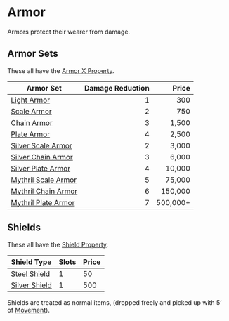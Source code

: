 # Armor
Armors protect their wearer from damage. 
## Armor Sets
These all have the [Armor X Property](Individual%20Item%20Cards/Armors/Armor%20Properties/Armor%20X%20Property.md).

| Armor Set                                                                                           | Damage Reduction |    Price |
| --------------------------------------------------------------------------------------------------- | ---------------: | -------: |
| [Light Armor](Individual%20Item%20Cards/Armors/Mundane%20Armors/Light%20Armor.md)                   |                1 |      300 |
| [Scale Armor](Individual%20Item%20Cards/Armors/Mundane%20Armors/Scale%20Armor.md)                   |                2 |      750 |
| [Chain Armor](Individual%20Item%20Cards/Armors/Mundane%20Armors/Chain%20Armor.md)                   |                3 |    1,500 |
| [Plate Armor](Individual%20Item%20Cards/Armors/Mundane%20Armors/Plate%20Armor.md)                   |                4 |    2,500 |
| [Silver Scale Armor](Individual%20Item%20Cards/Armors/Silvered%20Armors/Silver%20Scale%20Armor.md)  |                2 |    3,000 |
| [Silver Chain Armor](Individual%20Item%20Cards/Armors/Silvered%20Armors/Silver%20Chain%20Armor.md)  |                3 |    6,000 |
| [Silver Plate Armor](Individual%20Item%20Cards/Armors/Silvered%20Armors/Silver%20Plate%20Armor.md)  |                4 |   10,000 |
| [Mythril Scale Armor](Individual%20Item%20Cards/Armors/Mythril%20Armors/Mythril%20Scale%20Armor.md) |                5 |   75,000 |
| [Mythril Chain Armor](Individual%20Item%20Cards/Armors/Mythril%20Armors/Mythril%20Chain%20Armor.md) |                6 |  150,000 |
| [Mythril Plate Armor](Individual%20Item%20Cards/Armors/Mythril%20Armors/Mythril%20Plate%20Armor.md) |                7 | 500,000+ |
## Shields
These all have the [Shield Property](Individual%20Item%20Cards/Armors/Armor%20Properties/Shield%20Property.md).

| Shield Type                                                                            | Slots | Price |
| -------------------------------------------------------------------------------------- | ----- | ----- |
| [Steel Shield](Individual%20Item%20Cards/Armors/Mundane%20Armors/Steel%20Shield.md)    | 1     | 50    |
| [Silver Shield](Individual%20Item%20Cards/Armors/Silvered%20Armors/Silver%20Shield.md) | 1     | 500   |
Shields are treated as normal items, (dropped freely and picked up with 5’ of [Movement](../../Game%20Procedures/Movement.md)).